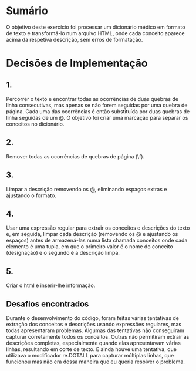 # Sumário
O objetivo deste exercício foi processar um dicionário médico em formato de texto e transformá-lo num arquivo HTML, onde cada conceito aparece acima da respetiva descrição, sem erros de formatação.

# Decisões de Implementação

## 1.
Percorrer o texto e encontrar todas as ocorrências de duas quebras de linha consecutivas, mas apenas se não forem seguidas por uma quebra de página. Cada uma das ocorrências é então substituída por duas quebras de linha seguidas de um @.
O objetivo foi criar uma marcação para separar os conceitos no dicionário.

## 2.
Remover todas as ocorrências de quebras de página (\f).

## 3.
Limpar a descrição removendo os @, eliminando espaços extras e ajustando o formato.

## 4.
Usar uma expressão regular para extrair os conceitos e descrições do texto e, em seguida, limpar cada descrição (removendo os @ e ajustando os espaços) antes de armazená-las numa lista chamada conceitos onde cada elemento é uma tupla, em que o primeiro valor é o nome do conceito (designação) e o segundo é a descrição limpa.

## 5.
Criar o html e inserir-lhe informação.

## Desafios encontrados
Durante o desenvolvimento do código, foram feitas várias tentativas de extração dos conceitos e descrições usando expressões regulares, mas todas apresentaram problemas. Algumas das tentativas não conseguiram capturar corretamente todos os conceitos. Outras não permitiram extrair as descrições completas, especialmente quando elas apresentavam várias linhas, resultando em corte de texto. E ainda houve uma tentativa, que utilizava o modificador re.DOTALL para capturar múltiplas linhas, que funcionou mas não era dessa maneira que eu queria resolver o problema.
